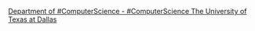 [Department of #ComputerScience - #ComputerScience   The University of Texas at Dallas](https://qi.tc/qi/118074)